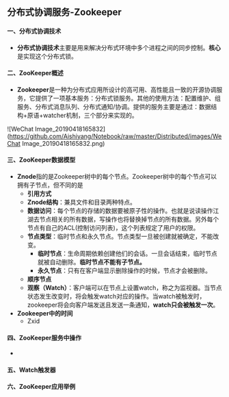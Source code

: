 ## 分布式协调服务-Zookeeper

#### 一、分布式协调技术

- **分布式协调技术**主要是用来解决分布式环境中多个进程之间的同步控制。**核心**是实现这个分布式锁。


#### 二、ZooKeeper概述

- **Zookeeper**是一种为分布式应用所设计的高可用、高性能且一致的开源协调服务，它提供了一项基本服务：分布式锁服务。其他的使用方法：配置维护、组服务、分布式消息队列、分布式通知/协调。提供的服务主要是通过：数据结构+原语+watcher机制，三个部分来实现的。

![WeChat Image_20190418165832](https://github.com/Aishiyang/Notebook/raw/master/Distributed/images/WeChat Image_20190418165832.png)



#### 三、ZooKeeper数据模型

- **Znode**指的是Zookeeper树中的每个节点。Zookeeper树中的每个节点可以拥有子节点，但不同的是
  - **引用方式**
  - **Znode结构**：兼具文件和目录两种特点。
  - **数据访问**：每个节点的存储的数据要被原子性的操作。也就是说读操作江湖去节点相关的所有数据，写操作也将替换掉节点的所有数据。另外每个节点有自己的ACL(控制访问列表)，这个列表规定了用户的权限。
  - **节点类型**：临时节点和永久节点。节点类型一旦被创建就被确定，不能改变。
    - **临时节点**：生命周期依赖创建他们的会话。一旦会话结束，临时节点就被自动删除。**临时节点不能有子节点。**
    - **永久节点**：只有在客户端显示删除操作的时候，节点才会被删除。
  - **顺序节点**
  - **观察（Watch）**：客户端可以在节点上设置watch，称之为监视器。当节点状态发生改变时，将会触发watch对应的操作。当watch被触发时，zookeeper将会向客户端发送且发送一条通知，**watch只会被触发一次**。
- **Zookeeper中的时间**
  - Zxid







#### 四、ZooKeeper服务中操作

- 







#### 五、Watch触发器











#### 六、ZooKeeper应用举例





























































































